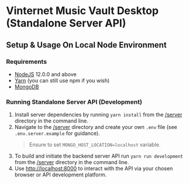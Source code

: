 # Vinternet Music Vault Desktop (Standalone Server API)

## Setup & Usage On Local Node Environment

### Requirements

- [NodeJS][nodejs] 12.0.0 and above
- [Yarn][yarn] (you can still use npm if you wish)
- [MongoDB][mongodb]

### Running Standalone Server API (Development)

1. Install server dependencies by running `yarn install` from the [/server](/server) directory in the command line.
2. Navigate to the [/server](/server) directory and create your own `.env` file (see `.env.server.example` for guidance).
    > Ensure to set `MONGO_HOST_LOCATION=localhost` variable.
3. To build and initiate the backend server API run `yarn run development` from the [/server](/server) directory in the command line.
4. Use [http://localhost:8000](http://localhost:8000) to interact with the API via your chosen browser or API development platform.

[mongodb]: https://www.mongodb.com
[nodejs]: https://nodejs.org
[yarn]: https://yarnpkg.com
